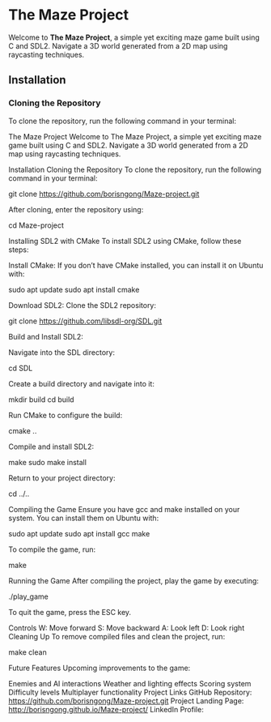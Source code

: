 # The Maze Project

Welcome to **The Maze Project**, a simple yet exciting maze game built using C and SDL2. Navigate a 3D world generated from a 2D map using raycasting techniques.

## Installation

### Cloning the Repository

To clone the repository, run the following command in your terminal:






The Maze Project
Welcome to The Maze Project, a simple yet exciting maze game built using C and SDL2. Navigate a 3D world generated from a 2D map using raycasting techniques.

Installation
Cloning the Repository
To clone the repository, run the following command in your terminal:

git clone https://github.com/borisngong/Maze-project.git

After cloning, enter the repository using:

cd Maze-project

Installing SDL2 with CMake
To install SDL2 using CMake, follow these steps:

Install CMake: If you don’t have CMake installed, you can install it on Ubuntu with:

sudo apt update
sudo apt install cmake

Download SDL2: Clone the SDL2 repository:

git clone https://github.com/libsdl-org/SDL.git

Build and Install SDL2:

Navigate into the SDL directory:

cd SDL

Create a build directory and navigate into it:

mkdir build
cd build

Run CMake to configure the build:

cmake ..

Compile and install SDL2:

make
sudo make install

Return to your project directory:

cd ../..

Compiling the Game
Ensure you have gcc and make installed on your system. You can install them on Ubuntu with:

sudo apt update
sudo apt install gcc make

To compile the game, run:

make

Running the Game
After compiling the project, play the game by executing:

./play_game

To quit the game, press the ESC key.

Controls
W: Move forward
S: Move backward
A: Look left
D: Look right
Cleaning Up
To remove compiled files and clean the project, run:

make clean

Future Features
Upcoming improvements to the game:

Enemies and AI interactions
Weather and lighting effects
Scoring system
Difficulty levels
Multiplayer functionality
Project Links
GitHub Repository: https://github.com/borisngong/Maze-project.git
Project Landing Page: http://borisngong.github.io/Maze-project/
LinkedIn Profile: 
